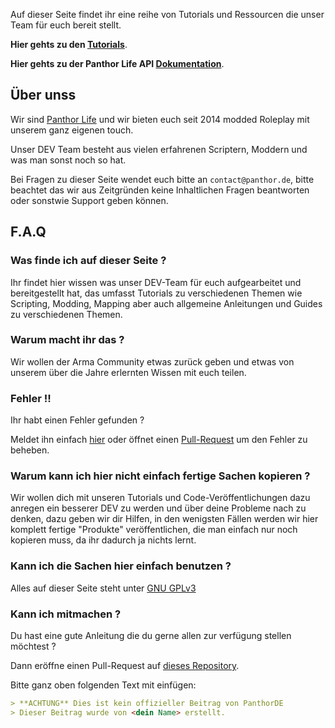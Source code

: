 Auf dieser Seite findet ihr eine reihe von Tutorials und Ressourcen die unser Team für euch bereit stellt.

**Hier gehts zu den [Tutorials](topics)**.

**Hier gehts zu der Panthor Life API [Dokumentation](docs/api)**.

## Über unss

Wir sind [Panthor Life](https://www.panthor.de) und wir bieten euch seit 2014 modded Roleplay mit unserem ganz eigenen touch.

Unser DEV Team besteht aus vielen erfahrenen Scriptern, Moddern und was man sonst noch so hat.

Bei Fragen zu dieser Seite wendet euch bitte an `contact@panthor.de`, bitte beachtet das wir aus Zeitgründen keine Inhaltlichen Fragen beantworten oder sonstwie Support geben können.

## F.A.Q

### Was finde ich auf dieser Seite ?

Ihr findet hier wissen was unser DEV-Team für euch aufgearbeitet und bereitgestellt hat, das umfasst Tutorials zu verschiedenen Themen wie Scripting, Modding, Mapping aber auch allgemeine Anleitungen und Guides zu verschiedenen Themen.

### Warum macht ihr das ?

Wir wollen der Arma Community etwas zurück geben und etwas von unserem über die Jahre erlernten Wissen mit euch teilen.

### Fehler !!

Ihr habt einen Fehler gefunden ?

Meldet ihn einfach [hier](https://github.com/PanthorDE/panthorde.github.io/issues) oder öffnet einen [Pull-Request](https://github.com/PanthorDE/panthorde.github.io/pulls) um den Fehler zu beheben.

### Warum kann ich hier nicht einfach fertige Sachen kopieren ?

Wir wollen dich mit unseren Tutorials und Code-Veröffentlichungen dazu anregen ein besserer DEV zu werden und über deine Probleme nach zu denken, dazu geben wir dir Hilfen, in den wenigsten Fällen werden wir hier komplett fertige "Produkte" veröffentlichen, die man einfach nur noch kopieren muss, da ihr dadurch ja nichts lernt.

### Kann ich die Sachen hier einfach benutzen ?

Alles auf dieser Seite steht unter [GNU GPLv3](https://github.com/PanthorDE/panthorde.github.io/blob/main/LICENSE)

### Kann ich mitmachen ?

Du hast eine gute Anleitung die du gerne allen zur verfügung stellen möchtest ?

Dann eröffne einen Pull-Request auf [dieses Repository](https://github.com/PanthorDE/panthorde.github.io).

Bitte ganz oben folgenden Text mit einfügen:

```markdown
> **ACHTUNG** Dies ist kein offizieller Beitrag von PanthorDE
> Dieser Beitrag wurde von <dein Name> erstellt.
```

